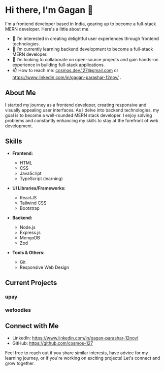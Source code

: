 
# Hi there, I'm Gagan 👋

I'm a frontend developer based in India, gearing up to become a full-stack MERN developer. Here's a little about me:

- 👀 I’m interested in creating delightful user experiences through frontend technologies.
- 🌱 I’m currently learning backend development to become a full-stack MERN developer.
- 💞️ I’m looking to collaborate on open-source projects and gain hands-on experience in building full-stack applications.
- 📫 How to reach me: cosmos.dev.127@gmail.com or https://www.linkedin.com/in/gagan-parashar-12nov/ .

## About Me

I started my journey as a frontend developer, creating responsive and visually appealing user interfaces. As I delve into backend technologies, my goal is to become a well-rounded MERN stack developer. I enjoy solving problems and constantly enhancing my skills to stay at the forefront of web development.


## Skills

- **Frontend:**
  - HTML
  - CSS 
  - JavaScript
  - TypeScript (learning)

- **UI Libraries/Frameworks:**
  - ReactJS
  - Tailwind CSS
  - Bootstrap

- **Backend:**
  - Node.js
  - Express.js
  - MongoDB
  - Zod

- **Tools & Others:**
  - Git
  - Responsive Web Design


## Current Projects
### upay
### wefoodies



## Connect with Me

- LinkedIn: https://www.linkedin.com/in/gagan-parashar-12nov/
- GitHub: https://github.com/cosmos-127


Feel free to reach out if you share similar interests, have advice for my learning journey, or if you're working on exciting projects! Let's connect and grow together.
